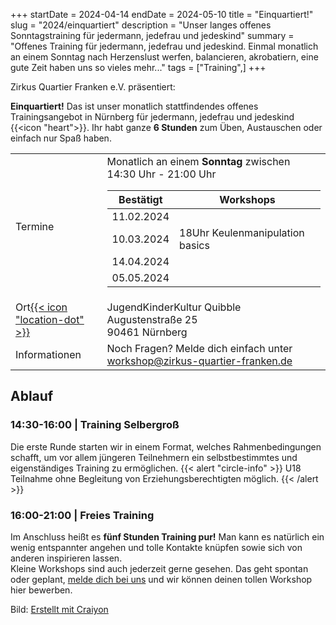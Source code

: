 +++
startDate = 2024-04-14
endDate = 2024-05-10
title = "Einquartiert!"
slug =  "2024/einquartiert"
description = "Unser langes offenes Sonntagstraining für jedermann, jedefrau und jedeskind"
summary = "Offenes Training für jedermann, jedefrau und jedeskind. Einmal monatlich an einem Sonntag nach Herzenslust werfen, balancieren, akrobatiern, eine gute Zeit haben uns so vieles mehr..."
tags = ["Training",]
+++

Zirkus Quartier Franken e.V. präsentiert:

**Einquartiert!** Das ist unser monatlich stattfindendes offenes Trainingsangebot in Nürnberg für jedermann, jedefrau und jedeskind {{<icon "heart">}}. Ihr habt ganze **6 Stunden** zum Üben, Austauschen oder einfach nur Spaß haben.


|||
|---|---|
|Termine| Monatlich an einem **Sonntag** zwischen <br>14:30 Uhr - 21:00 Uhr<table><tr> <th>Bestätigt</th><th>Workshops</th></tr> <tbody>  <tr> <td>11.02.2024</td>  </tr>  <tr>  <td>10.03.2024</td> <td>18Uhr Keulenmanipulation basics</td>  </tr>  <tr>  <td>14.04.2024</td> </tr><tr>  <td>05.05.2024</td> </tr> </tbody>  </table> |
|Ort[{{< icon "location-dot" >}}](https://maps.app.goo.gl/vjqVtLmMPJ3i9Spj7)|JugendKinderKultur Quibble<br>Augustenstraße 25<br>90461 Nürnberg|
|Informationen| Noch Fragen? Melde dich einfach unter workshop@zirkus-quartier-franken.de|


## Ablauf
### 14:30-16:00 | Training Selbergroß
Die erste Runde starten wir in einem Format, welches Rahmenbedingungen schafft, um vor allem jüngeren Teilnehmern ein selbstbestimmtes und eigenständiges Training zu ermöglichen.
{{< alert "circle-info" >}}
U18 Teilnahme ohne Begleitung von Erziehungsberechtigten möglich.
{{< /alert >}}

### 16:00-21:00 | Freies Training
Im Anschluss heißt es **fünf Stunden Training pur!** Man kann es natürlich ein wenig entspannter angehen und tolle Kontakte knüpfen sowie sich von anderen inspirieren lassen.  
Kleine Workshops sind auch jederzeit gerne gesehen. Das geht spontan oder geplant, [melde dich bei uns](mailto:workshop@zirkus-quartier-franken.de) und wir können deinen tollen Workshop hier bewerben.


Bild: [Erstellt mit Craiyon](https://www.craiyon.com/)